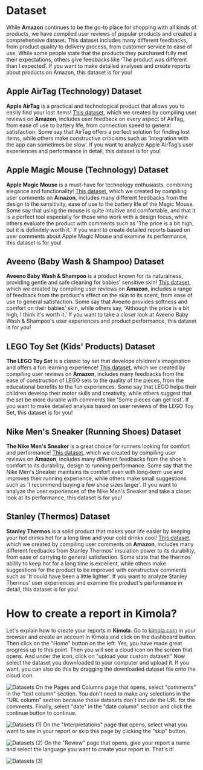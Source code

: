 # Dataset
While **Amazon** continues to be the go-to place for shopping with all kinds of products, we have compiled user reviews of popular products and created a comprehensive dataset. This dataset includes many different feedbacks, from product quality to delivery process, from customer service to ease of use. While some people state that the products they purchased fully met their expectations, others give feedbacks like ‘The product was different than I expected’. If you want to make detailed analyses and create reports about products on Amazon, this dataset is for you!
## Apple AirTag (Technology) Dataset
**Apple AirTag** is a practical and technological product that allows you to easily find your lost items! [This dataset](https://github.com/Kimola/nlp-datasets/blob/main/amazon-product-reviews/Apple%20AirTag%20(Technology)%20-%20Amazon%20Product%20Reviews.csv), which we created by compiling user reviews on **Amazon**, includes user feedback on every aspect of AirTag, from ease of use to battery life, from connection speed to general satisfaction. Some say that AirTag offers a perfect solution for finding lost items, while others make constructive criticisms such as ‘Integration with the app can sometimes be slow’. If you want to analyze Apple AirTag’s user experiences and performance in detail, this dataset is for you!
## Apple Magic Mouse (Technology) Dataset
**Apple Magic Mouse** is a must-have for technology enthusiasts, combining elegance and functionality! [This dataset](https://github.com/Kimola/nlp-datasets/blob/main/amazon-product-reviews/Apple%20Magic%20Mouse%20(Technology)%20-%20Amazon%20Product%20Reviews.csv), which we created by compiling user comments on **Amazon**, includes many different feedbacks from the design to the sensitivity, ease of use to the battery life of the Magic Mouse. Some say that using the mouse is quite intuitive and comfortable, and that it is a perfect tool especially for those who work with a design focus, while others evaluate the product with comments such as 'The price is a bit high, but it is definitely worth it.' If you want to create detailed reports based on user comments about Apple Magic Mouse and examine its performance, this dataset is for you!
## Aveeno (Baby Wash & Shampoo) Dataset
**Aveeno Baby Wash & Shampoo** is a product known for its naturalness, providing gentle and safe cleaning for babies' sensitive skin! [This dataset](https://github.com/Kimola/nlp-datasets/blob/main/amazon-product-reviews/Aveeno%20(Baby%20Wash%20%26%20Shampoo)-%20Amazon%20Product%20Reviews.csv), which we created by compiling user reviews on **Amazon**, includes a range of feedback from the product's effect on the skin to its scent, from ease of use to general satisfaction. Some say that Aveeno provides softness and comfort on their babies' skin, while others say, 'Although the price is a bit high, I think it's worth it.' If you want to take a closer look at Aveeno Baby Wash & Shampoo's user experiences and product performance, this dataset is for you!
## LEGO Toy Set (Kids' Products) Dataset
**The LEGO Toy Set** is a classic toy set that develops children's imagination and offers a fun learning experience! [This dataset](https://github.com/Kimola/nlp-datasets/blob/main/amazon-product-reviews/LEGO%20Toy%20Set%20(Kids'%20Products)%20-%20Amazon%20Product%20Reviews.csv), which we created by compiling user reviews on **Amazon**, includes many feedbacks from the ease of construction of LEGO sets to the quality of the pieces, from the educational benefits to the fun experiences. Some say that LEGO helps their children develop their motor skills and creativity, while others suggest that the set be more durable with comments like 'Some pieces can get lost'. If you want to make detailed analysis based on user reviews of the LEGO Toy Set, this dataset is for you!
## Nike Men's Sneaker (Running Shoes) Dataset
**The Nike Men's Sneaker** is a great choice for runners looking for comfort and performance! [This dataset](https://github.com/Kimola/nlp-datasets/blob/main/amazon-product-reviews/Nike%20Men's%20Sneaker%20(Running%20Shoes)%20-%20Amazon%20Product%20Reviews.csv), which we created by compiling user reviews on **Amazon**, includes many different feedbacks from the shoe's comfort to its durability, design to running performance. Some say that the Nike Men's Sneaker maintains its comfort even with long-term use and improves their running experience, while others make small suggestions such as 'I recommend buying a few shoe sizes larger'. If you want to analyze the user experiences of the Nike Men's Sneaker and take a closer look at its performance, this dataset is for you!
## Stanley (Thermos) Dataset
**Stanley Thermos** is a solid product that makes your life easier by keeping your hot drinks hot for a long time and your cold drinks cool! [This dataset](https://github.com/Kimola/nlp-datasets/blob/main/amazon-product-reviews/Stanley%20(Thermos)%20-%20Amazon%20Product%20Reviews.csv), which we created by compiling user comments on **Amazon**, includes many different feedbacks from Stanley Thermos' insulation power to its durability, from ease of carrying to general satisfaction. Some state that the thermos' ability to keep hot for a long time is excellent, while others make suggestions for the product to be improved with constructive comments such as 'It could have been a little lighter'. If you want to analyze Stanley Thermos' user experiences and examine the product's performance in detail, this dataset is for you!
# How to create a report in Kimola?
Let's explain how to create your reports in **Kimola**. Go to [kimola.com](https://kimola.com/) in your browser and create an account in Kimola and click on the dashboard button. Then click on the "Home" button on the left. Yes, you have made great progress up to this point. Then you will see a cloud icon on the screen that opens. And under the icon, click on "upload your custom dataset!" Now select the dataset you downloaded to your computer and upload it. If you want, you can also do this by dragging the downloaded dataset file onto the cloud icon.

![Datasets](https://github.com/user-attachments/assets/17febbe5-5195-4ab3-9712-8898bf8f2961)
On the Pages and Columns page that opens, select "comments" in the "text column" section. You don't need to make any selections in the "URL column" section because these datasets don't include the URL for the comments. Finally, select "date" in the "date column" section and click the continue button to continue.

![Datasets (1)](https://github.com/user-attachments/assets/f172f747-60d6-42c3-8e24-48996e115f31)
On the "Interpretations" page that opens, select what you want to see in your report or skip this page by clicking the "skip" button.

![Datasets (2)](https://github.com/user-attachments/assets/db82deca-083d-49ad-9871-4274f75e565e)
On the "Review" page that opens, give your report a name and select the language you want to create your report in. That's it!

![Datasets (3)](https://github.com/user-attachments/assets/30b1144e-abcc-4682-8600-d7d1e3a65941)
